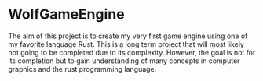 # WolfGameEngine
The aim of this project is to create my very first game engine using one of my favorite language Rust.
This is a long term project that will most likely not going to be completed due to its complexity. However, the goal is not for its completion but to gain understanding of many concepts in computer graphics and the rust programming language.
